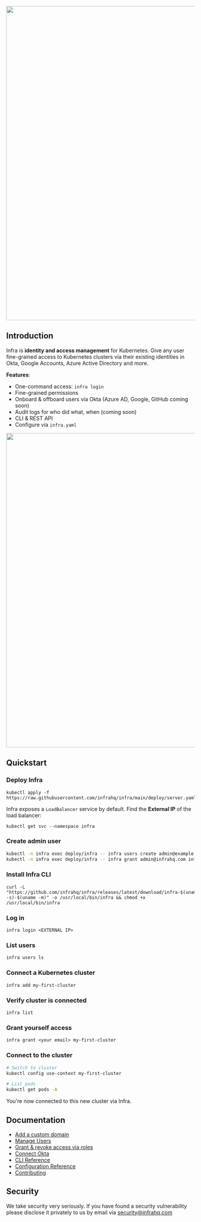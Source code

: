 <p align="center">
  <img src="./docs/images/header.svg" width="838" />
</p>

## Introduction
Infra is **identity and access management** for Kubernetes. Give any user fine-grained access to Kubernetes clusters via their existing identities in Okta, Google Accounts, Azure Active Directory and more.

**Features**:
* One-command access: `infra login`
* Fine-grained permissions
* Onboard & offboard users via Okta (Azure AD, Google, GitHub coming soon)
* Audit logs for who did what, when (coming soon)
* CLI & REST API
* Configure via `infra.yaml`

<p align="center">
  <img width="838" src="./docs/images/arch.svg" />
</p>

## Quickstart

### Deploy Infra

```
kubectl apply -f https://raw.githubusercontent.com/infrahq/infra/main/deploy/server.yaml
```

Infra exposes a `LoadBalancer` service by default. Find the **External IP** of the load balancer:

```
kubectl get svc --namespace infra
```

### Create admin user

```bash
kubectl -n infra exec deploy/infra -- infra users create admin@example.com passw0rd
kubectl -n infra exec deploy/infra -- infra grant admin@infrahq.com infra --role infra.owner
```

### Install Infra CLI

```
curl -L "https://github.com/infrahq/infra/releases/latest/download/infra-$(uname -s)-$(uname -m)" -o /usr/local/bin/infra && chmod +x /usr/local/bin/infra
```

### Log in

```
infra login <EXTERNAL IP>
```

### List users

```
infra users ls
```

### Connect a Kubernetes cluster

```
infra add my-first-cluster
```

### Verify cluster is connected

```
infra list
```

### Grant yourself access

```
infra grant <your email> my-first-cluster
```

### Connect to the cluster

```bash
# Switch to cluster
kubectl config use-context my-first-cluster

# List pods
kubectl get pods -A
```

You're now connected to this new cluster via Infra.

## Documentation
* [Add a custom domain](./docs/domain.md)
* [Manage Users](./docs/users.md)
* [Grant & revoke access via roles](./docs/access.md)
* [Connect Okta](./docs/okta.md)
* [CLI Reference](./docs/cli.md)
* [Configuration Reference](./docs/configuration.md)
* [Contributing](./docs/contributing.md)

## Security
We take security very seriously. If you have found a security vulnerability please disclose it privately to us by email via [security@infrahq.com](mailto:security@infrahq.com)
